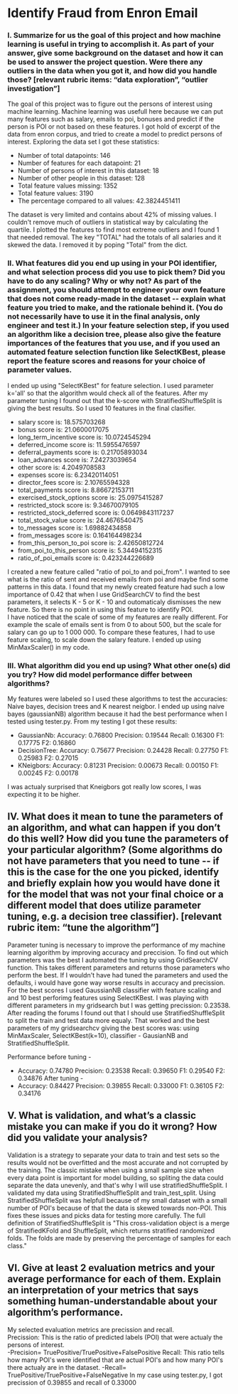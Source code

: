 
# Identify Fraud from Enron Email
### I. Summarize for us the goal of this project and how machine learning is useful in trying to accomplish it. As part of your answer, give some background on the dataset and how it can be used to answer the project question. Were there any outliers in the data when you got it, and how did you handle those? [relevant rubric items: “data exploration”, “outlier investigation”]
The goal of this project was to figure out the persons of interest using machine learning. Machine learning was usefull here because we can put many features such as salary, emails to poi, bonuses and predict if the person is POI or not based on these features. I got hold of excerpt of the data from enron corpus, and tried to create a model to predict persons of interest. Exploring the data set I got these statistics:  
- Number of total datapoints: 146
- Number of features for each datapoint: 21
- Number of persons of interest in this dataset: 18
- Number of other people in this dataset: 128
- Total feature values missing: 1352
- Total feature values: 3190
- The percentage compared to all values: 42.3824451411

The dataset is very limited and contains about 42% of missing values. I couldn't remove much of outliers in statistical way by calculating the quartile. I plotted the features to find most extreme outliers and I found 1 that needed removal. The key "TOTAL" had the totals of all salaries and it skewed the data. I removed it by poping "Total" from the dict.
### II. What features did you end up using in your POI identifier, and what selection process did you use to pick them? Did you have to do any scaling? Why or why not? As part of the assignment, you should attempt to engineer your own feature that does not come ready-made in the dataset -- explain what feature you tried to make, and the rationale behind it. (You do not necessarily have to use it in the final analysis, only engineer and test it.) In your feature selection step, if you used an algorithm like a decision tree, please also give the feature importances of the features that you use, and if you used an automated feature selection function like SelectKBest, please report the feature scores and reasons for your choice of parameter values. 
I ended up using "SelectKBest" for feature selection. I used parameter k='all' so that the algorithm would check all of the features. After my parameter tuning I found out that the k-score with StratifiedShuffleSplit is giving the best results. So I used 10 features in the final clasifier.  
- salary score is: 18.575703268
- bonus score is: 21.0600017075
- long_term_incentive score is: 10.0724545294
- deferred_income score is: 11.5955476597
- deferral_payments score is: 0.21705893034
- loan_advances score is: 7.24273039654
- other score is: 4.2049708583
- expenses score is: 6.23420114051
- director_fees score is: 2.10765594328
- total_payments score is: 8.86672153711
- exercised_stock_options score is: 25.0975415287
- restricted_stock score is: 9.34670079105
- restricted_stock_deferred score is: 0.0649843117237
- total_stock_value score is: 24.4676540475
- to_messages score is: 1.69882434858
- from_messages score is: 0.164164498234
- from_this_person_to_poi score is: 2.42650812724
- from_poi_to_this_person score is: 5.34494152315
- ratio_of_poi_emails score is: 0.423244226689

I created a new feature called "ratio of poi_to and poi_from". I wanted to see what is the ratio of sent and received emails from poi and maybe find some patterns in this data. I found that my newly created feature had such a low importance of 0.42 that when I use GridSearchCV to find the best parameters, it selects K - 5 or K - 10 and outomaticaly dismisses the new feature. So there is no point in using this feature to identify POI.  
I have noticed that the scale of some of my features are really different. For example the scale of emails sent is from 0 to about 500, but the scale for salary can go up to 1 000 000. To compare these features, I had to use feature scaling, to scale down the salary feature. I ended up using MinMaxScaler() in my code.  
### III. What algorithm did you end up using? What other one(s) did you try? How did model performance differ between algorithms?
My features were labeled so I used these algorithms to test the accuracies: Naive bayes, decision trees and K nearest neigbor. I ended up using naive bayes (gaussianNB) algorithm because it had the best performance when I tested using tester.py. From my testing I got these results:
- GaussianNb: Accuracy: 0.76800 Precision: 0.19544 Recall: 0.16300 F1: 0.17775 F2: 0.16860
- DecisionTree: Accuracy: 0.75677 Precision: 0.24428 Recall: 0.27750 F1: 0.25983 F2: 0.27015
- KNeigbors: Accuracy: 0.81231 Precision: 0.00673 Recall: 0.00150 F1: 0.00245 F2: 0.00178  

I was actualy surprised that Kneigbors got really low scores, I was expecting it to be higher.
## IV. What does it mean to tune the parameters of an algorithm, and what can happen if you don’t do this well? How did you tune the parameters of your particular algorithm? (Some algorithms do not have parameters that you need to tune -- if this is the case for the one you picked, identify and briefly explain how you would have done it for the model that was not your final choice or a different model that does utilize parameter tuning, e.g. a decision tree classifier). [relevant rubric item: “tune the algorithm”]
Parameter tuning is necessary to improve the performance of my machine learning algorithm by improving accuracy and preccision. To find out which parameters was the best I automated the tuning by using GridSearchCV function. This takes different parameters and returns those parameters who perform the best. If I wouldn't have had tuned the parameters and used the defaults, i would have gone way worse results in accuracy and precission. For the best scores I used GaussianNB classifier with feature scaling and and 10 best perforimg features using SelectKBest.
I was playing with different parameters in my gridsearch but I was getting precission: 0.23538. After reading the forums I found out that I should use StratifiedShuffleSplit to split the train and test data more equaly. That worked and the best parameters of my gridsearchcv giving the best scores was: using MinMaxScaler, SelectKBest(k=10), classifier - GausianNB and StratifiedShuffleSplit.  

Performance before tuning -  
- Accuracy: 0.74780 Precision: 0.23538 Recall: 0.39650 F1: 0.29540 F2: 0.34876
After tuning -
- Accuracy: 0.84427 Precision: 0.39855 Recall: 0.33000 F1: 0.36105 F2: 0.34176

## V. What is validation, and what’s a classic mistake you can make if you do it wrong? How did you validate your analysis?
Validation is a strategy to separate your data to train and test sets so the results would not be overfitted and the most accurate and not corrupted by the training. The classic mistake when using a small sample size when every data point is important for model building, so spliting the data could separate the data unevenly, and that's why I will use stratifiedShuffleSplit.
I validated my data using StratifiedShuffleSplit and train_test_split. Using StratifiedShuffleSplit was helpfull because of my small dataset with a small number of POI's because of that the data is skewed towards non-POI. This fixes these issues and picks data for testing more carefully. The full definition of StratifiedShuffleSplit is "This cross-validation object is a merge of StratifiedKFold and ShuffleSplit, which returns stratified randomized folds. The folds are made by preserving the percentage of samples for each class."
## VI. Give at least 2 evaluation metrics and your average performance for each of them. Explain an interpretation of your metrics that says something human-understandable about your algorithm’s performance.
My selected evaluation metrics are precission and recall.  
Precission: This is the ratio of predicted labels (POI) that were actualy the persons of interest.  
-Precision= TruePositive/TruePositive+FalsePositive 
Recall: This ratio tells how many POI's were identified that are actual POI's and how many POI's there actualy are in the dataset.
-Recall= TruePositive/TruePositive+FalseNegative
In my case using tester.py, I got precission of 0.39855 and recall of 0.33000
